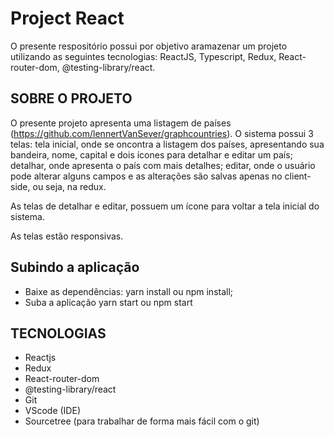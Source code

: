 # Project React

O presente respositório possui por objetivo aramazenar um projeto utilizando as seguintes tecnologias: ReactJS, Typescript, Redux, React-router-dom, @testing-library/react.

## SOBRE O PROJETO

O presente projeto apresenta uma listagem de países (https://github.com/lennertVanSever/graphcountries). O sistema possui 3 telas: tela inicial, onde se oncontra a listagem dos países, apresentando sua bandeira, nome, capital e dois ícones para detalhar e editar um país; detalhar, onde apresenta o país com mais detalhes; editar, onde o usuário pode alterar alguns campos e as alterações são salvas apenas no client-side, ou seja, na redux.

As telas de detalhar e editar, possuem um ícone para voltar a tela inicial do sistema.

As telas estão responsivas.

## Subindo a aplicação
- Baixe as dependências: yarn install ou npm install;
- Suba a aplicação yarn start ou npm start

## TECNOLOGIAS

* Reactjs
* Redux
* React-router-dom
* @testing-library/react
* Git
* VScode (IDE)
* Sourcetree (para trabalhar de forma mais fácil com o git)
